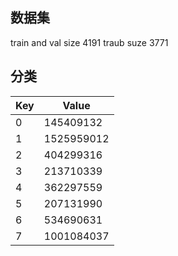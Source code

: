 ## 数据集
train and val size 4191
traub suze 3771

## 分类
| Key | Value      |
| --- | ---------- |
| 0   | 145409132  |
| 1   | 1525959012 |
| 2   | 404299316  |
| 3   | 213710339  |
| 4   | 362297559  |
| 5   | 207131990  |
| 6   | 534690631  |
| 7   | 1001084037 |